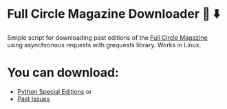# Full Circle Magazine Downloader :orange_book: :arrow_down:
Simple script for downloading past editions of the [Full Circle Magazine](http://fullcirclemagazine.org) using
asynchronous requests with grequests library. Works in Linux.


 # You can download:
 - [Python Special Editions](http://fullcirclemagazine.org/python-special-editions/)
 or
 - [Past Issues](http://fullcirclemagazine.org/downloads/)
